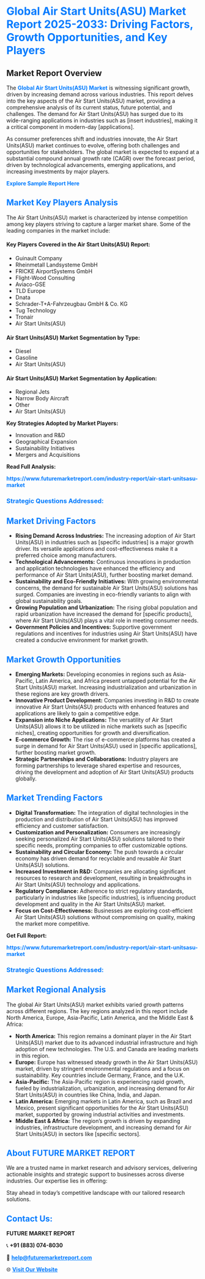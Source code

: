 <h1 style="color: #007BFF;">Global Air Start Units(ASU) Market Report 2025-2033: Driving Factors, Growth Opportunities, and Key Players</h1>

<section id="overview">
<h2>Market Report Overview</h2>
<p>The <a href="https://www.futuremarketreport.com/industry-report/air-start-unitsasu-market" style="color: #007BFF; text-decoration: none;"><strong>Global Air Start Units(ASU) Market</strong></a> is witnessing significant growth, driven by increasing demand across various industries. This report delves into the key aspects of the Air Start Units(ASU) market, providing a comprehensive analysis of its current status, future potential, and challenges. The demand for Air Start Units(ASU) has surged due to its wide-ranging applications in industries such as [insert industries], making it a critical component in modern-day [applications].</p>
<p>As consumer preferences shift and industries innovate, the Air Start Units(ASU) market continues to evolve, offering both challenges and opportunities for stakeholders. The global market is expected to expand at a substantial compound annual growth rate (CAGR) over the forecast period, driven by technological advancements, emerging applications, and increasing investments by major players.</p>
</section>

<section id="overview">
<p><a href="https://www.futuremarketreport.com/request-sample/reportId=106602" style="color: #007BFF; text-decoration: none;"><strong>Explore Sample Report Here</strong></a></p>
</section>

<section id="key-players">
<h2 style="color: #007BFF;">Market Key Players Analysis</h2>
<p>The Air Start Units(ASU) market is characterized by intense competition among key players striving to capture a larger market share. Some of the leading companies in the market include:</p>
<h4>Key Players Covered in the Air Start Units(ASU) Report:</h4>
<ul><li>Guinault Company</li><li>Rheinmetall Landsysteme GmbH</li><li>FRICKE AirportSystems GmbH</li><li>Flight-Wood Consulting</li><li>Aviaco-GSE</li><li>TLD Europe</li><li>Dnata</li><li>Schrader-T+A-Fahrzeugbau GmbH &amp; Co. KG</li><li>Tug Technology</li><li>Tronair</li><li>Air Start Units(ASU)</li></ul>
<h4>Air Start Units(ASU) Market Segmentation by Type:</h4>
<ul><li>Diesel</li><li>Gasoline</li><li>Air Start Units(ASU)</li></ul>

<h4>Air Start Units(ASU) Market Segmentation by Application:</h4>
<ul><li>Regional Jets</li><li>Narrow Body Aircraft</li><li>Other</li><li>Air Start Units(ASU)</li></ul>
<p><strong>Key Strategies Adopted by Market Players:</strong></p>
<ul>
<li>Innovation and R&D</li>
<li>Geographical Expansion</li>
<li>Sustainability Initiatives</li>
<li>Mergers and Acquisitions</li>
</ul>
</section>

<section>
<p><strong>Read Full Analysis: </strong></p><a href="https://www.futuremarketreport.com/industry-report/air-start-unitsasu-market" style="color: #007BFF; text-decoration: none;"><strong>https://www.futuremarketreport.com/industry-report/air-start-unitsasu-market</strong></a>
<h3 style="color: #007BFF;">Strategic Questions Addressed:</h3>
</section>

<section id="driving-factors">
<h2 style="color: #007BFF;">Market Driving Factors</h2>
<ul>
<li><strong>Rising Demand Across Industries:</strong> The increasing adoption of Air Start Units(ASU) in industries such as [specific industries] is a major growth driver. Its versatile applications and cost-effectiveness make it a preferred choice among manufacturers.</li>
<li><strong>Technological Advancements:</strong> Continuous innovations in production and application technologies have enhanced the efficiency and performance of Air Start Units(ASU), further boosting market demand.</li>
<li><strong>Sustainability and Eco-Friendly Initiatives:</strong> With growing environmental concerns, the demand for sustainable Air Start Units(ASU) solutions has surged. Companies are investing in eco-friendly variants to align with global sustainability goals.</li>
<li><strong>Growing Population and Urbanization:</strong> The rising global population and rapid urbanization have increased the demand for [specific products], where Air Start Units(ASU) plays a vital role in meeting consumer needs.</li>
<li><strong>Government Policies and Incentives:</strong> Supportive government regulations and incentives for industries using Air Start Units(ASU) have created a conducive environment for market growth.</li>
</ul>
</section>

<section id="growth-opportunities">
<h2 style="color: #007BFF;">Market Growth Opportunities</h2>
<ul>
<li><strong>Emerging Markets:</strong> Developing economies in regions such as Asia-Pacific, Latin America, and Africa present untapped potential for the Air Start Units(ASU) market. Increasing industrialization and urbanization in these regions are key growth drivers.</li>
<li><strong>Innovative Product Development:</strong> Companies investing in R&D to create innovative Air Start Units(ASU) products with enhanced features and applications are likely to gain a competitive edge.</li>
<li><strong>Expansion into Niche Applications:</strong> The versatility of Air Start Units(ASU) allows it to be utilized in niche markets such as [specific niches], creating opportunities for growth and diversification.</li>
<li><strong>E-commerce Growth:</strong> The rise of e-commerce platforms has created a surge in demand for Air Start Units(ASU) used in [specific applications], further boosting market growth.</li>
<li><strong>Strategic Partnerships and Collaborations:</strong> Industry players are forming partnerships to leverage shared expertise and resources, driving the development and adoption of Air Start Units(ASU) products globally.</li>
</ul>
</section>

<section id="trending-factors">
<h2 style="color: #007BFF;">Market Trending Factors</h2>
<ul>
<li><strong>Digital Transformation:</strong> The integration of digital technologies in the production and distribution of Air Start Units(ASU) has improved efficiency and customer satisfaction.</li>
<li><strong>Customization and Personalization:</strong> Consumers are increasingly seeking personalized Air Start Units(ASU) solutions tailored to their specific needs, prompting companies to offer customizable options.</li>
<li><strong>Sustainability and Circular Economy:</strong> The push towards a circular economy has driven demand for recyclable and reusable Air Start Units(ASU) solutions.</li>
<li><strong>Increased Investment in R&D:</strong> Companies are allocating significant resources to research and development, resulting in breakthroughs in Air Start Units(ASU) technology and applications.</li>
<li><strong>Regulatory Compliance:</strong> Adherence to strict regulatory standards, particularly in industries like [specific industries], is influencing product development and quality in the Air Start Units(ASU) market.</li>
<li><strong>Focus on Cost-Effectiveness:</strong> Businesses are exploring cost-efficient Air Start Units(ASU) solutions without compromising on quality, making the market more competitive.</li>
</ul>
</section>

<section>
<p><strong>Get Full Report: </strong></p><a href="https://www.futuremarketreport.com/industry-report/air-start-unitsasu-market" style="color: #007BFF; text-decoration: none;"><strong>https://www.futuremarketreport.com/industry-report/air-start-unitsasu-market</strong></a>
<h3 style="color: #007BFF;">Strategic Questions Addressed:</h3>
</section>


<section id="regional-analysis">
<h2 style="color: #007BFF;">Market Regional Analysis</h2>
<p>The global Air Start Units(ASU) market exhibits varied growth patterns across different regions. The key regions analyzed in this report include North America, Europe, Asia-Pacific, Latin America, and the Middle East & Africa:</p>
<ul>
<li><strong>North America:</strong> This region remains a dominant player in the Air Start Units(ASU) market due to its advanced industrial infrastructure and high adoption of new technologies. The U.S. and Canada are leading markets in this region.</li>
<li><strong>Europe:</strong> Europe has witnessed steady growth in the Air Start Units(ASU) market, driven by stringent environmental regulations and a focus on sustainability. Key countries include Germany, France, and the U.K.</li>
<li><strong>Asia-Pacific:</strong> The Asia-Pacific region is experiencing rapid growth, fueled by industrialization, urbanization, and increasing demand for Air Start Units(ASU) in countries like China, India, and Japan.</li>
<li><strong>Latin America:</strong> Emerging markets in Latin America, such as Brazil and Mexico, present significant opportunities for the Air Start Units(ASU) market, supported by growing industrial activities and investments.</li>
<li><strong>Middle East & Africa:</strong> The region’s growth is driven by expanding industries, infrastructure development, and increasing demand for Air Start Units(ASU) in sectors like [specific sectors].</li>
</ul>
</section>

<footer>
<h2 style="color: #007BFF;">About FUTURE MARKET REPORT</h2>
<p>We are a trusted name in market research and advisory services, delivering actionable insights and strategic support to businesses across diverse industries. Our expertise lies in offering:</p>

<p>Stay ahead in today’s competitive landscape with our tailored research solutions.</p>

<h2 style="color: #007BFF;">Contact Us:</h2>
<p><strong>FUTURE MARKET REPORT</strong></p>
<p>📞 <strong>+91 (883) 074-8030</strong></p>
<p>📧 <strong><a href="mailto:help@futuremarketreport.com" style="color: #007BFF;">help@futuremarketreport.com</a></strong></p>
<p>🌐 <strong><a href="https://www.futuremarketreport.com/" style="color: #007BFF;">Visit Our Website</a></strong></p>
</footer>